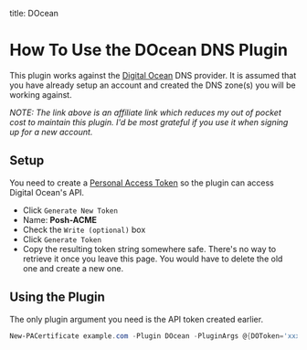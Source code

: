title: DOcean

# How To Use the DOcean DNS Plugin

This plugin works against the [Digital Ocean](https://m.do.co/c/d515942ef761) DNS provider. It is assumed that you have already setup an account and created the DNS zone(s) you will be working against.

*NOTE: The link above is an affiliate link which reduces my out of pocket cost to maintain this plugin. I'd be most grateful if you use it when signing up for a new account.*

## Setup

You need to create a [Personal Access Token](https://cloud.digitalocean.com/settings/api/tokens) so the plugin can access Digital Ocean's API.

- Click `Generate New Token`
- Name: **Posh-ACME**
- Check the `Write (optional)` box
- Click `Generate Token`
- Copy the resulting token string somewhere safe. There's no way to retrieve it once you leave this page. You would have to delete the old one and create a new one.

## Using the Plugin

The only plugin argument you need is the API token created earlier.

```powershell
New-PACertificate example.com -Plugin DOcean -PluginArgs @{DOToken='xxxxxxxxxxxxxxxx'}
```
